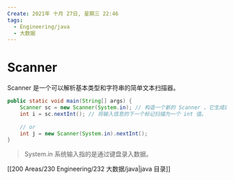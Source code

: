 ```yaml
---
Create: 2021年 十月 27日, 星期三 22:46
tags: 
  - Engineering/java
  - 大数据
---
```


# Scanner

Scanner 是一个可以解析基本类型和字符串的简单文本扫描器。

```java
public static void main(String[] args) {
    Scanner sc = new Scanner(System.in); // 构造一个新的 Scanner ，它生成的值是从指定的输入流扫描的。
    int i = sc.nextInt(); // 将输入信息的下一个标记扫描为一个 int 值。
    
    // or
    int j = new Scanner(System.in).nextInt();
}
```

> System.in 系统输入指的是通过键盘录入数据。

[[200 Areas/230 Engineering/232 大数据/java|java 目录]]